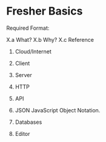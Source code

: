 # Fresher Basics

Required Format:

X.a What?
X.b Why?
X.c Reference 

1. Cloud/Internet
      
2. Client
3. Server
4. HTTP
5. API
6. JSON
JavaScript Object Notation.


7. Databases
8. Editor
